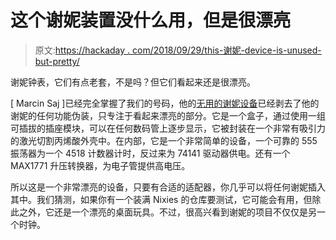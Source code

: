# 这个谢妮装置没什么用，但是很漂亮

> 原文:[https://hackaday . com/2018/09/29/this-谢妮-device-is-unused-but-pretty/](https://hackaday.com/2018/09/29/this-nixie-device-is-useless-but-pretty/)

谢妮钟表，它们有点老套，不是吗？但它们看起来还是很漂亮。

[ Marcin Saj ]已经完全掌握了我们的号码，他的[无用的谢妮设备](https://hackaday.io/project/161281-useless-nixie-device)已经剥去了他的谢妮的任何功能伪装，只专注于看起来漂亮的部分。它是一个盒子，通过使用一组可插拔的插座模块，可以在任何数码管上逐步显示，它被封装在一个非常有吸引力的激光切割丙烯酸外壳中。在内部，它是一个非常简单的设备，一个可靠的 555 振荡器为一个 4518 计数器计时，反过来为 74141 驱动器供电。还有一个 MAX1771 升压转换器，为电子管提供高电压。

所以这是一个非常漂亮的设备，只要有合适的适配器，你几乎可以将任何谢妮插入其中。我们猜测，如果你有一个装满 Nixies 的仓库要测试，它可能会有用，但除此之外，它还是一个漂亮的桌面玩具。不过，很高兴看到谢妮的项目不仅仅是另一个时钟。